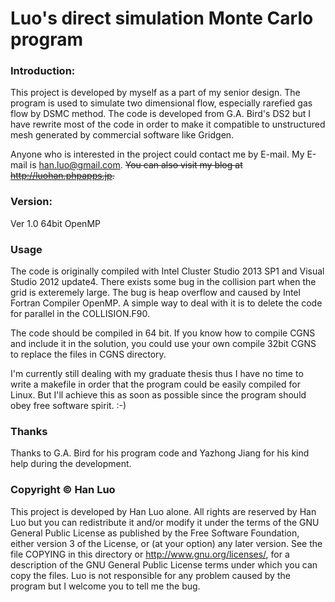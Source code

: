 Luo's direct simulation Monte Carlo program
============================================
### Introduction:
This project is developed by myself as a part of my senior design. The program is used to simulate two dimensional flow, especially rarefied gas flow by DSMC method. The code is developed from G.A. Bird's DS2 but I have rewrite most of the code in order to make it compatible to unstructured mesh generated by commercial software like Gridgen. 

Anyone who is interested in the project could contact me by E-mail. My E-mail is han.luo@gmail.com. ~~You can also visit my blog at http://luohan.phpapps.jp.~~


### Version:
Ver 1.0
64bit OpenMP

### Usage
The code is originally compiled with Intel Cluster Studio 2013 SP1 and Visual Studio 2012 update4. There exists some bug in the collision part when the grid is exteremely large. The bug is heap overflow and caused by Intel Fortran Compiler OpenMP. A simple way to deal with it is to delete the code for parallel in the COLLISION.F90. 

The code should be compiled in 64 bit. If you know how to compile CGNS and include it in the solution, you could use your own compile 32bit CGNS to replace the files in CGNS directory. 

I'm currently still dealing with my graduate thesis thus I have no time to write a makefile in order that the program could be easily compiled for Linux. But I'll achieve this as soon as possible since the program should obey free software spirit. :-) 

### Thanks
Thanks to G.A. Bird for his program code and Yazhong Jiang for his kind help during the development. 



### Copyright © Han Luo
This project is developed by Han Luo alone. All rights are reserved by Han Luo but you can redistribute it and/or modify it under the terms of the GNU General Public License as published by the Free Software Foundation, either version 3 of the License, or (at your option) any later version. See the file COPYING in this directory or http://www.gnu.org/licenses/, for a description of the GNU General Public License terms under which you can copy the files.
Luo is not responsible for any problem caused by the program but I welcome you to tell me the bug.
